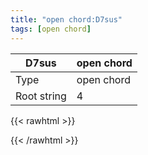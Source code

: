 ```yaml
---
title: "open chord:D7sus"
tags: [open chord]
---
```


|D7sus|open chord|
|---|---|
|Type|open chord|
|Root string|4|
{{< rawhtml >}}
<div class="container"></div>
<script>
const selector = '#container';
const chord = new ChordBox(selector);
chord.draw((new String("XX0213")));
</script>
{{< /rawhtml >}}
